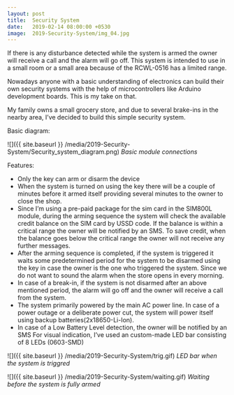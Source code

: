 ```yaml
---
layout: post
title:  Security System
date:   2019-02-14 08:00:00 +0530
image:  2019-Security-System/img_04.jpg
---
```

If there is any disturbance detected while the system is armed the owner will receive a call and the alarm will go off. This system is intended to use in a small room or a small area because of the RCWL-0516 has a limited range.

Nowadays anyone with a basic understanding of electronics can build their own security systems with the help of microcontrollers like Arduino development boards. This is my take on that. 

My family owns a small grocery store, and due to several brake-ins in the nearby area, I’ve decided to build this simple security system.

Basic diagram:

![]({{ site.baseurl }} /media/2019-Security-System/Security_system_diagram.png)
*Basic module connections*

Features:

- Only the key can arm or disarm the device
- When the system is turned on using the key there will be a couple of minutes before it armed itself providing several minutes to the owner to close the shop.
- Since I’m using a pre-paid package for the sim card in the SIM800L module, during the arming sequence the system will check the available credit balance on the SIM card by USSD code. If the balance is within a critical range the owner will be notified by an SMS. To save credit, when the balance goes below the critical range the owner will not receive any further messages.
- After the arming sequence is completed, if the system is triggered it waits some predetermined period for the system to be disarmed using the key in case the owner is the one who triggered the system. Since we do not want to sound the alarm when the store opens in every morning.
- In case of a break-in, if the system is not disarmed after an above mentioned period, the alarm will go off and the owner will receive a call from the system.
- The system primarily powered by the main AC power line. In case of a power outage or a deliberate power cut, the system will power itself using backup batteries(2x18650-Li-Ion).
- In case of a Low Battery Level detection, the owner will be notified by an SMS
For visual indication, I’ve used an custom-made LED bar consisting of 8 LEDs (0603-SMD)   

![]({{ site.baseurl }} /media/2019-Security-System/trig.gif)
*LED bar when the system is triggred*

![]({{ site.baseurl }} /media/2019-Security-System/waiting.gif)
*Waiting before the system is fully armed*
